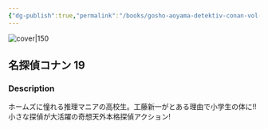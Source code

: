 ```yaml
---
{"dg-publish":true,"permalink":"/books/gosho-aoyama-detektiv-conan-vol-19/","title":"\"Detektiv Conan 19\"","tags":["manga","crime"]}
---
```




![cover|150](http://books.google.com/books/content?id=aGI2AQAAIAAJ&printsec=frontcover&img=1&zoom=1&source=gbs_api)

## 名探偵コナン 19

### Description

ホームズに憧れる推理マニアの高校生。工藤新一がとある理由で小学生の体に!!小さな探偵が大活躍の奇想天外本格探偵アクション!
```